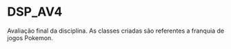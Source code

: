 # DSP_AV4
Avaliação final da disciplina. As classes criadas são referentes a franquia de jogos Pokemon.
